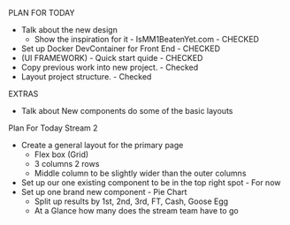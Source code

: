 PLAN FOR TODAY

* Talk about the new design
  * Show the inspiration for it - IsMM1BeatenYet.com - CHECKED
* Set up Docker DevContainer for Front End - CHECKED
* (UI FRAMEWORK) - Quick start quide - CHECKED
* Copy previous work into new project. - Checked
* Layout project structure. - Checked



EXTRAS
* Talk about New components do some of the basic layouts

Plan For Today Stream 2

* Create a general layout for the primary page
  * Flex box (Grid)
  * 3 columns 2 rows
  * Middle column to be slightly wider than the outer columns
* Set up our one existing component to be in the top right spot - For now
* Set up one brand new component - Pie Chart
  * Split up results by 1st, 2nd, 3rd, FT, Cash, Goose Egg
  *  At a Glance how many does the stream team have to go